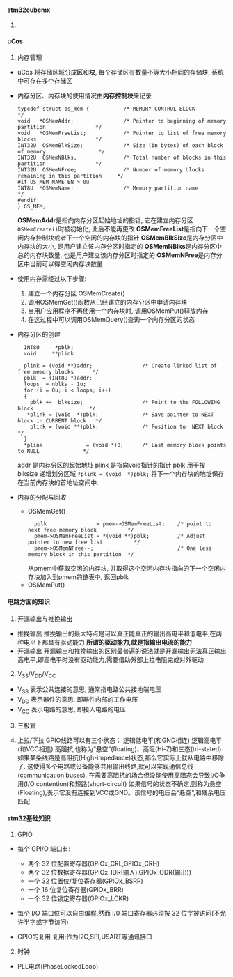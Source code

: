 #### stm32cubemx
1. 

#### uCos
1. 内存管理
  - uCos 将存储区域分成**区**和**块**, 每个存储区有数量不等大小相同的存储块, 系统中可存在多个存储区
  - 内存分区、内存块的使用情况由**内存控制块**来记录
    ```
    typedef struct os_mem {           /* MEMORY CONTROL BLOCK                                    */
    void   *OSMemAddr;                /* Pointer to beginning of memory partition                */
    void   *OSMemFreeList;            /* Pointer to list of free memory blocks                   */
    INT32U  OSMemBlkSize;             /* Size (in bytes) of each block of memory                 */
    INT32U  OSMemNBlks;               /* Total number of blocks in this partition                */
    INT32U  OSMemNFree;               /* Number of memory blocks remaining in this partition     */
    #if OS_MEM_NAME_EN > 0u
    INT8U  *OSMemName;                /* Memory partition name                                   */
    #endif
    } OS_MEM;
    ```
    **OSMemAddr**是指向内存分区起始地址的指针, 它在建立内存分区```OSMemCreate()```时被初始化, 此后不能再更改
    **OSMemFreeList**是指向下一个空闲内存控制块或者下一个空闲的内存块的指针
    **OSMemBlkSize**是内存分区中内存块的大小, 是用户建立该内存分区时指定的
    **OSMemNBlks**是内存分区中总的内存块数量, 也是用户建立该内存分区时指定的
    **OSMemNFree**是内存分区中当前可以得空闲内存块数量
  - 使用内存需经过以下步骤:
    1. 建立一个内存分区 OSMemCreate()
    2. 调用OSMemGet()函数从已经建立的内存分区中申请内存块
    3. 当用户应用程序不再使用一个内存块时, 调用OSMemPut()释放内存
    4. 在这过程中可以调用OSMemQuery()查询一个内存分区的状态
  - 内存分区的创建
    ```
      INT8U     *pblk;
      void     **plink

      plink = (void **)addr;                /* Create linked list of free memory blocks      */
      pblk  = (INT8U *)addr;
      loops  = nblks - 1u;
      for (i = 0u; i < loops; i++) 
      {
        pblk +=  blksize;                   /* Point to the FOLLOWING block                  */
       *plink = (void  *)pblk;              /* Save pointer to NEXT block in CURRENT block   */
        plink = (void **)pblk;              /* Position to  NEXT block                  */
      }
      *plink              = (void *)0;      /* Last memory block points to NULL              */
    ```
    addr 是内存分区的起始地址
    plink 是指向void指针的指针
    pblk 用于按 blksize 递增划分区域
    ```*plink = (void  *)pblk;``` 将下一个内存块的地址保存在当前内存块的首地址空间中.

  - 内存的分配与回收
    - OSMemGet()
      ```
        pblk                = pmem->OSMemFreeList;    /* point to next free memory block          */
        pmem->OSMemFreeList = *(void **)pblk;         /* Adjust pointer to new free list          */
        pmem->OSMemNFree--;                           /* One less memory block in this partition  */
      ```
      从pmem中获取空闲的内存块, 并取得这个空闲内存块指向的下一个空闲内存块加入到pmem的链表中, 返回pblk
    - OSMemPut()

#### 电路方面的知识
1. 开漏输出与推挽输出
  - 推挽输出
    推挽输出的最大特点是可以真正能真正的输出高电平和低电平,在两种电平下都具有驱动能力
    **所谓的驱动能力,就是指输出电流的能力**
  - 开漏输出
    开漏输出和推挽输出的区别最普遍的说法就是开漏输出无法真正输出高电平,即高电平时没有驱动能力,需要借助外部上拉电阻完成对外驱动

2. V<sub>S</sub><sub>S</sub>/V<sub>D</sub><sub>D</sub>/V<sub>C</sub><sub>C</sub>
- V<sub>S</sub><sub>S</sub>
  表示公共连接的意思, 通常指电路公共接地端电压
- V<sub>D</sub><sub>D</sub>
  表示器件的意思, 即器件内部的工作电压
- V<sub>C</sub><sub>C</sub>
  表示电路的意思, 即接入电路的电压

3. 三极管

4. 上拉/下拉
  GPIO线路可以有三个状态：
    逻辑低电平(和GND相连)
    逻辑高电平(和VCC相连)
    高阻抗,也称为“悬空”(floating)、高阻(Hi-Z)和三态(tri-stated)
  如果某条线路是高阻抗(High-impedance)状态,那么它实际上就从电路中移除了. 这使得多个电路或设备能够共用输出线路,就可以实现通信总线(communication buses). 在需要高阻抗的场合但没能使用高阻态会导致I/O争用(I/O contention)和短路(short-circuit)
  如果信号的状态不确定,则称为悬空(Floating),表示它没有连接到VCC或GND。该信号的电压会“悬空”,和残余电压匹配
#### stm32基础知识
1. GPIO
- 每个 GPI/O 端口有:
    - 两个 32 位配置寄存器(GPIOx_CRL,GPIOx_CRH)
    - 两个 32 位数据寄存器(GPIOx_IDR(输入),GPIOx_ODR(输出))
    - 一个 32 位置位/复位寄存器(GPIOx_BSRR)
    - 一个 16 位复位寄存器(GPIOx_BRR)
    - 一个 32 位锁定寄存器(GPIOx_LCKR)

- 每个 I/O 端口位可以自由编程,然而 I/0 端口寄存器必须按 32 位字被访问(不允许半字或字节访问)

- GPIO的复用
  复用:作为I2C,SPI,USART等通讯接口

2. 时钟
  - PLL电路(PhaseLockedLoop)
